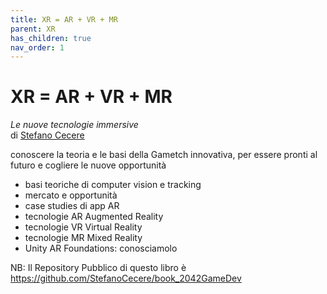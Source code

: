 ```yaml
---
title: XR = AR + VR + MR
parent: XR
has_children: true
nav_order: 1
---
```


# XR = AR + VR + MR
*Le nuove tecnologie immersive*  
di [Stefano Cecere](https://github.com/StefanoCecere)

conoscere la teoria e le basi della Gametch innovativa, per essere pronti al futuro e cogliere le nuove opportunità

- basi teoriche di computer vision e tracking
- mercato e opportunità
- case studies di app AR
- tecnologie AR Augmented Reality
- tecnologie VR Virtual Reality
- tecnologie MR Mixed Reality
- Unity AR Foundations: conosciamolo

NB: Il Repository Pubblico di questo libro è
<https://github.com/StefanoCecere/book_2042GameDev>
